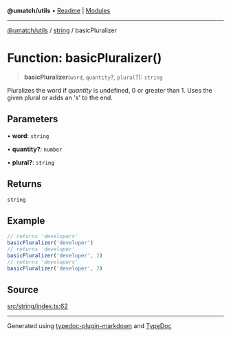 **@umatch/utils** • [Readme](../../index.md) \| [Modules](../../modules.md)

***

[@umatch/utils](../../modules.md) / [string](../index.md) / basicPluralizer

# Function: basicPluralizer()

> **basicPluralizer**(`word`, `quantity`?, `plural`?): `string`

Pluralizes the word if *quantity* is undefined, 0 or
greater than 1. Uses the given plural or adds an 's' to the end.

## Parameters

• **word**: `string`

• **quantity?**: `number`

• **plural?**: `string`

## Returns

`string`

## Example

```ts
// returns 'developers'
basicPluralizer('developer')
// returns 'developer'
basicPluralizer('developer', 1)
// returns 'developers'
basicPluralizer('developer', 2)
```

## Source

[src/string/index.ts:62](https://github.com/umatch-oficial/utils/blob/0b3210d/src/string/index.ts#L62)

***

Generated using [typedoc-plugin-markdown](https://www.npmjs.com/package/typedoc-plugin-markdown) and [TypeDoc](https://typedoc.org/)
